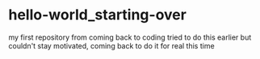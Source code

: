 # hello-world_starting-over
my first repository from coming back to coding
tried to do this earlier but couldn't stay motivated, coming back to do it for real this time
